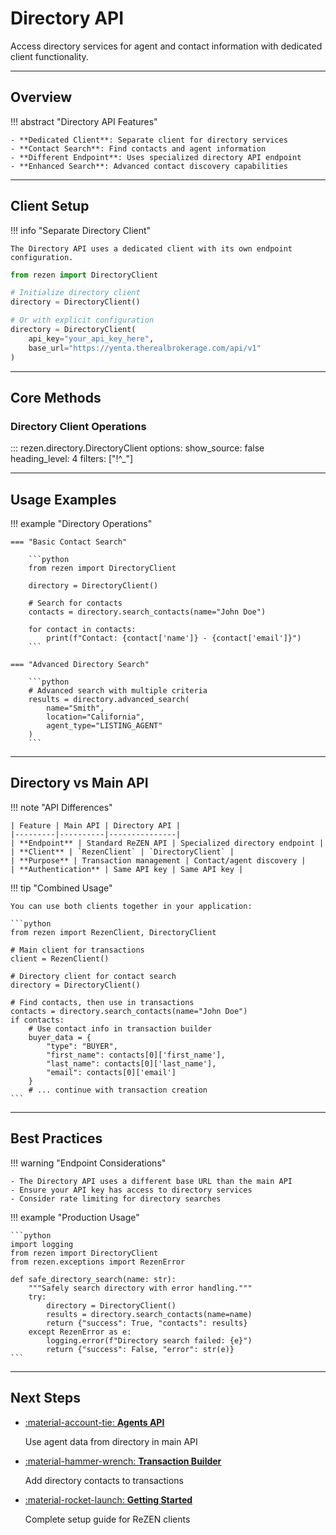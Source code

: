 # Directory API

Access directory services for agent and contact information with dedicated client functionality.

---

## Overview

!!! abstract "Directory API Features"

    - **Dedicated Client**: Separate client for directory services
    - **Contact Search**: Find contacts and agent information
    - **Different Endpoint**: Uses specialized directory API endpoint
    - **Enhanced Search**: Advanced contact discovery capabilities

---

## Client Setup

!!! info "Separate Directory Client"

    The Directory API uses a dedicated client with its own endpoint configuration.

```python
from rezen import DirectoryClient

# Initialize directory client
directory = DirectoryClient()

# Or with explicit configuration
directory = DirectoryClient(
    api_key="your_api_key_here",
    base_url="https://yenta.therealbrokerage.com/api/v1"
)
```

---

## Core Methods

### Directory Client Operations

::: rezen.directory.DirectoryClient
    options:
      show_source: false
      heading_level: 4
      filters: ["!^_"]

---

## Usage Examples

!!! example "Directory Operations"

    === "Basic Contact Search"

        ```python
        from rezen import DirectoryClient

        directory = DirectoryClient()

        # Search for contacts
        contacts = directory.search_contacts(name="John Doe")

        for contact in contacts:
            print(f"Contact: {contact['name']} - {contact['email']}")
        ```

    === "Advanced Directory Search"

        ```python
        # Advanced search with multiple criteria
        results = directory.advanced_search(
            name="Smith",
            location="California",
            agent_type="LISTING_AGENT"
        )
        ```

---

## Directory vs Main API

!!! note "API Differences"

    | Feature | Main API | Directory API |
    |---------|----------|---------------|
    | **Endpoint** | Standard ReZEN API | Specialized directory endpoint |
    | **Client** | `RezenClient` | `DirectoryClient` |
    | **Purpose** | Transaction management | Contact/agent discovery |
    | **Authentication** | Same API key | Same API key |

!!! tip "Combined Usage"

    You can use both clients together in your application:

    ```python
    from rezen import RezenClient, DirectoryClient

    # Main client for transactions
    client = RezenClient()

    # Directory client for contact search
    directory = DirectoryClient()

    # Find contacts, then use in transactions
    contacts = directory.search_contacts(name="John Doe")
    if contacts:
        # Use contact info in transaction builder
        buyer_data = {
            "type": "BUYER",
            "first_name": contacts[0]['first_name'],
            "last_name": contacts[0]['last_name'],
            "email": contacts[0]['email']
        }
        # ... continue with transaction creation
    ```

---

## Best Practices

!!! warning "Endpoint Considerations"

    - The Directory API uses a different base URL than the main API
    - Ensure your API key has access to directory services
    - Consider rate limiting for directory searches

!!! example "Production Usage"

    ```python
    import logging
    from rezen import DirectoryClient
    from rezen.exceptions import RezenError

    def safe_directory_search(name: str):
        """Safely search directory with error handling."""
        try:
            directory = DirectoryClient()
            results = directory.search_contacts(name=name)
            return {"success": True, "contacts": results}
        except RezenError as e:
            logging.error(f"Directory search failed: {e}")
            return {"success": False, "error": str(e)}
    ```

---

## Next Steps

<div class="grid cards" markdown>

-   [:material-account-tie: **Agents API**](agents.md)

    Use agent data from directory in main API

-   [:material-hammer-wrench: **Transaction Builder**](transaction-builder.md)

    Add directory contacts to transactions

-   [:material-rocket-launch: **Getting Started**](../getting-started/quickstart.md)

    Complete setup guide for ReZEN clients

</div>
